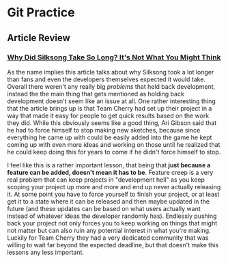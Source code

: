 # Git Practice

## Article Review

### [Why Did Silksong Take So Long? It's Not What You Might Think](https://www.gamespot.com/articles/why-did-silksong-take-so-long-its-not-what-you-might-think/1100-6534218/)

As the name implies this article talks about why Silksong took a lot longer than fans and even the developers themselves expected it would take. Overall there weren't any really big _problems_ that held back development, instead the the main thing that gets mentioned as holding back development doesn't seem like an issue at all. One rather interesting thing that the article brings up is that Team Cherry had set up their project in a way that made it easy for people to get quick results based on the work they did. While this obviously seems like a good thing, Ari Gibson said that he had to force himself to stop making new sketches, because since everything he came up with could be easily added into the game he kept coming up with even more ideas and working on those until he realized that he could keep doing this for years to come if he didn't force himself to stop.

I feel like this is a rather important lesson, that being that __just because a feature can be added, doesn't mean it has to be__. Feature creep is a very real problem that can keep projects in "development hell" as you keep scoping your project up more and more and end up never actually releasing it. At some point you have to force yourself to finish your project, or at least get it to a state where it can be released and then maybe updated in the future (and these updates can be based on what users actually want instead of whatever ideas the developer randomly has). Endlessly pushing back your project not only forces you to keep working on things that might not matter but can also ruin any potential interest in what you're making. Luckily for Team Cherry they had a very dedicated community that was willing to wait far beyond the expected deadline, but that doesn't make this lessons any less important.